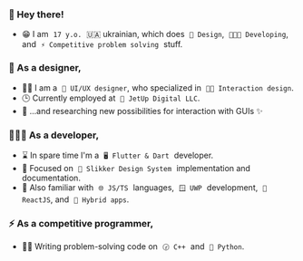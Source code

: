 ### 🥳 Hey there!
- 😁 I am  `17 y.o.`  🇺🇦 ukrainian, which does  `🎨 Design`,  `🧑🏻‍💻 Developing`,  and  `⚡ Competitive problem solving`  stuff.

### 🎨 As a designer,
- 🧑🏻 I am a  `📱 UI/UX designer`, who specialized in  `🖐🏽 Interaction design`.
- 🕒 Currently employed at  `🏢 JetUp Digital LLC`. 
- 💭 ...and researching new possibilities for interaction with GUIs ✨

### 🧑🏻‍💻 As a developer,
- ⌛ In spare time I'm a  `🖥️ Flutter & Dart`  developer.
- 🔦 Focused on  `📐 Slikker Design System`  implementation and documentation.
- 🔮 Also familiar with  `🌐 JS/TS`  languages,  `🪟 UWP`  development,  `🌟 ReactJS`, and  `🔩 Hybrid apps`.

### ⚡ As a competitive programmer,
- ✍🏻 Writing problem-solving code on  `🕝 C++`  and  `🐍 Python`.
